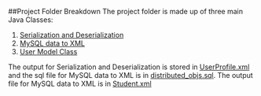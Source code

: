 ##Project Folder Breakdown
The project folder is made up of three main Java Classes:

1. [Serialization and Deserialization](https://github.com/Sianwa/xml_Assignment/blob/master/Student.xml)
2. [MySQL data to XML](https://github.com/Sianwa/xml_Assignment/blob/master/src/com/example/xmlAssignment/xmlDB.java)
3. [User Model Class](https://github.com/Sianwa/xml_Assignment/blob/master/src/com/example/xmlAssignment/User.java)

The output for Serialization and Deserialization is stored in [UserProfile.xml](https://github.com/Sianwa/xml_Assignment/blob/master/UserProfile.xml) and 
the sql file for MySQL data to XML is in [distributed_objs.sql](https://github.com/Sianwa/xml_Assignment/blob/master/distributed_objs.sql).
The output file for MySQL data to XML is in [Student.xml](https://github.com/Sianwa/xml_Assignment/blob/master/Student.xml)